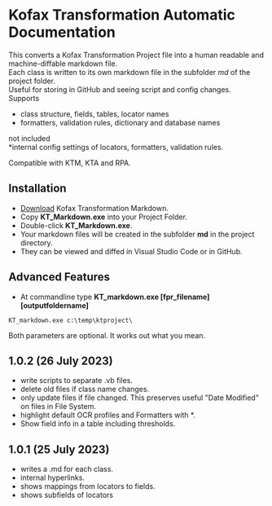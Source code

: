 # Kofax Transformation Automatic Documentation
 
This converts a Kofax Transformation Project file into a human readable and machine-diffable markdown file.  
Each class is written to its own markdown file in the subfolder *md* of the project folder.  
Useful for storing in GitHub and seeing script and config changes.  
Supports
* class structure, fields, tables, locator names
* formatters, validation rules, dictionary and database names  

not included  
*internal config settings of locators, formatters, validation rules.  

Compatible with KTM, KTA and RPA.  

## Installation
* [Download](https://github.com/KofaxTransformation/KT_markdown/releases/download/1.0.2/KT_markdown.exe) Kofax Transformation Markdown.
* Copy **KT_Markdown.exe** into your Project Folder.
* Double-click **KT_Markdown.exe**.
* Your markdown files will be created in the subfolder **md** in the project directory. 
* They can be viewed and diffed in Visual Studio Code or in GitHub.

## Advanced Features
* At commandline type **KT_markdown.exe [fpr_filename] [outputfoldername]**
```batch
KT_markdown.exe c:\temp\ktproject\
```
Both parameters are optional. It works out what you mean.  
## 1.0.2 (26 July 2023)
* write scripts to separate .vb files.
* delete old files if class name changes.
* only update files if file changed. This preserves useful "Date Modified" on files in File System.
* highlight default OCR profiles and Formatters with *.
* Show field info in a table including thresholds.
## 1.0.1 (25 July 2023) 
* writes a .md for each class.
* internal hyperlinks.
* shows mappings from locators to fields.
* shows subfields of locators


